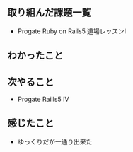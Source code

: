 
## 取り組んだ課題一覧
- Progate Ruby on Rails5 道場レッスンⅠ  

## わかったこと

## 次やること
- Progate Raills5 Ⅳ

## 感じたこと
- ゆっくりだが一通り出来た

  